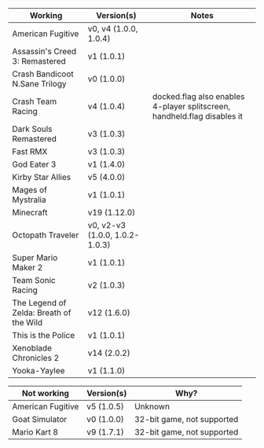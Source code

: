 | Working | Version(s) | Notes |
| ------------- | ------------- | ------------- |
| American Fugitive | v0, v4 (1.0.0, 1.0.4) |   |
| Assassin's Creed 3: Remastered | v1 (1.0.1) |   |
| Crash Bandicoot N.Sane Trilogy | v0 (1.0.0) |   |
| Crash Team Racing | v4 (1.0.4) | docked.flag also enables 4-player splitscreen, handheld.flag disables it |
| Dark Souls Remastered | v3 (1.0.3) |   |
| Fast RMX | v3 (1.0.3) |   |
| God Eater 3 | v1 (1.4.0) |   |
| Kirby Star Allies | v5 (4.0.0)  |   |
| Mages of Mystralia | v1 (1.0.1)  |   |
| Minecraft | v19 (1.12.0)  |   |
| Octopath Traveler | v0, v2-v3 (1.0.0, 1.0.2-1.0.3) |   |
| Super Mario Maker 2 | v1 (1.0.1)  |   |
| Team Sonic Racing | v2 (1.0.3)  |   |
| The Legend of Zelda: Breath of the Wild | v12 (1.6.0) |   |
| This is the Police | v1 (1.0.1) |   |
| Xenoblade Chronicles 2 | v14 (2.0.2) |   |
| Yooka-Yaylee | v1 (1.1.0)  |   |

| Not working | Version(s) | Why? |
| ------------- | ------------- | ------------- |
| American Fugitive | v5 (1.0.5) | Unknown |
| Goat Simulator | v0 (1.0.0) | 32-bit game, not supported |
| Mario Kart 8 | v9 (1.7.1) | 32-bit game, not supported |

